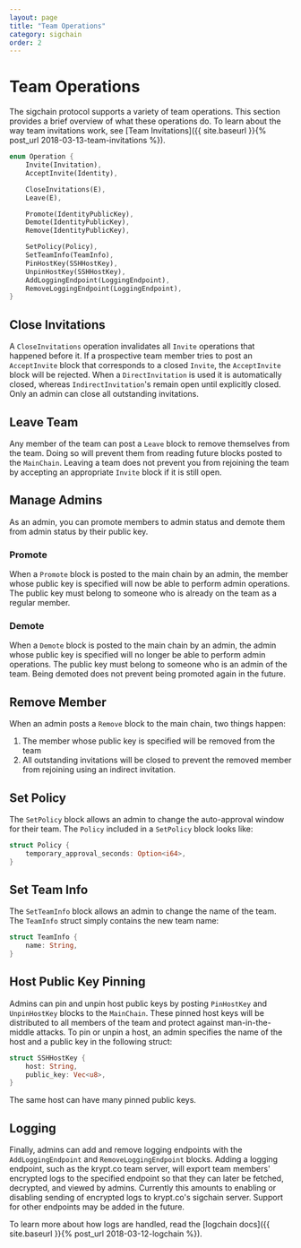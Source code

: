 ```yaml
---
layout: page
title: "Team Operations"
category: sigchain
order: 2
---
```


# Team Operations
The sigchain protocol supports a variety of team operations. This section provides a brief overview of what these operations do.
To learn about the way team invitations work, see [Team Invitations]({{ site.baseurl }}{% post_url 2018-03-13-team-invitations %}).

```rust
enum Operation {
    Invite(Invitation),
    AcceptInvite(Identity),

    CloseInvitations(E),
    Leave(E),

    Promote(IdentityPublicKey),
    Demote(IdentityPublicKey),
    Remove(IdentityPublicKey),

    SetPolicy(Policy),
    SetTeamInfo(TeamInfo),
    PinHostKey(SSHHostKey),
    UnpinHostKey(SSHHostKey),
    AddLoggingEndpoint(LoggingEndpoint),
    RemoveLoggingEndpoint(LoggingEndpoint),
}
```

## Close Invitations
A `CloseInvitations` operation invalidates all `Invite` operations that
happened before it.  If a prospective team member tries to post an
`AcceptInvite` block that corresponds to a closed `Invite`, the `AcceptInvite`
block will be rejected.  When a `DirectInvitation` is used it is automatically
closed, whereas `IndirectInvitation`'s remain open until explicitly closed.
Only an admin can close all outstanding invitations.

## Leave Team
Any member of the team can post a `Leave` block to remove themselves from the team.
Doing so will prevent them from reading future blocks posted to the `MainChain`.
Leaving a team does not prevent you from rejoining the team by accepting an appropriate `Invite` block if it is still open.

## Manage Admins
As an admin, you can promote members to admin status and demote them from admin status by their public key.

### Promote
When a `Promote` block is posted to the main chain by an admin, the member whose public key is specified will now be able to perform admin operations.
The public key must belong to someone who is already on the team as a regular member.

### Demote
When a `Demote` block is posted to the main chain by an admin, the admin whose public key is specified will no longer be able to perform admin operations.
The public key must belong to someone who is an admin of the team.
Being demoted does not prevent being promoted again in the future.

## Remove Member
When an admin posts a `Remove` block to the main chain, two things happen:
1. The member whose public key is specified will be removed from the team
2. All outstanding invitations will be closed to prevent the removed member from rejoining using an indirect invitation.

## Set Policy
The `SetPolicy` block allows an admin to change the auto-approval window for their team.
The `Policy` included in a `SetPolicy` block looks like:

```rust
struct Policy {
    temporary_approval_seconds: Option<i64>,
}
```

## Set Team Info
The `SetTeamInfo` block allows an admin to change the name of the team.
The `TeamInfo` struct simply contains the new team name:

```rust
struct TeamInfo {
    name: String,
}
```

## Host Public Key Pinning
Admins can pin and unpin host public keys by posting `PinHostKey` and `UnpinHostKey` blocks to the `MainChain`.
These pinned host keys will be distributed to all members of the team and protect against man-in-the-middle attacks.
To pin or unpin a host, an admin specifies the name of the host and a public key in the following struct:

```rust
struct SSHHostKey {
    host: String,
    public_key: Vec<u8>,
}
```

The same host can have many pinned public keys.

## Logging
Finally, admins can add and remove logging endpoints with the
`AddLoggingEndpoint` and `RemoveLoggingEndpoint` blocks. Adding a logging
endpoint, such as the krypt.co team server, will export team members' encrypted
logs to the specified endpoint so that they can later be fetched, decrypted,
and viewed by admins. Currently this amounts to enabling or disabling sending
of encrypted logs to krypt.co's sigchain server. Support for other endpoints
may be added in the future.

To learn more about how logs are handled, read the [logchain docs]({{ site.baseurl }}{% post_url 2018-03-12-logchain %}).
